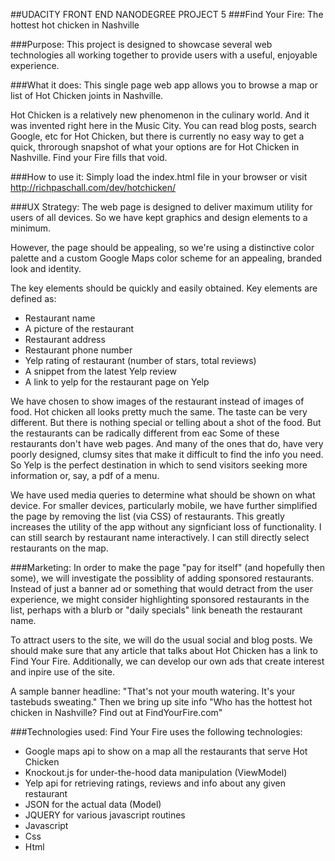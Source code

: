 ##UDACITY FRONT END NANODEGREE PROJECT 5
###Find Your Fire: The hottest hot chicken in Nashville

###Purpose:
This project is designed to showcase several web technologies all working together
to provide users with a useful, enjoyable experience.

###What it does:
This single page web app allows you to browse a map or list of Hot Chicken joints
in Nashville.

Hot Chicken is a relatively new phenomenon in the culinary world. And it was invented
right here in the Music City. You can read blog posts, search Google, etc for Hot Chicken,
but there is currently no easy way to get a quick, throrough snapshot of what your
options are for Hot Chicken in Nashville. Find your Fire fills that void.

###How to use it:
Simply load the index.html file in your browser or visit http://richpaschall.com/dev/hotchicken/

###UX Strategy:
The web page is designed to deliver maximum utility for users of all devices. So we have kept
graphics and design elements to a minimum.

However, the page should be appealing, so we're using a distinctive color palette and a custom
Google Maps color scheme for an appealing, branded look and identity.

The key elements should be quickly and easily obtained. Key elements are defined as:
- Restaurant name
- A picture of the restaurant
- Restaurant address
- Restaurant phone number
- Yelp rating of restaurant (number of stars, total reviews)
- A snippet from the latest Yelp review
- A link to yelp for the restaurant page on Yelp

We have chosen to show images of the restaurant instead of images of food. Hot chicken all
looks pretty much the same. The taste can be very different. But there is nothing special
or telling about a shot of the food. But the restaurants can be radically different from eac
Some of these restaurants don't have web pages. And many of the ones that do, have very poorly
designed, clumsy sites that make it difficult to find the info you need. So Yelp is the perfect
destination in which to send visitors seeking more information or, say, a pdf of a menu.

We have used media queries to determine what should be shown on what device. For smaller
devices, particularly mobile, we have further simplified the page by removing the list (via CSS)
of restaurants. This greatly increases the utility of the app without any signficiant loss of 
functionality. I can still search by restaurant name interactively. I can still directly
select restaurants on the map.

###Marketing:
In order to make the page "pay for itself" (and hopefully then some), we will investigate the possiblity
of adding sponsored restaurants. Instead of just a banner ad or something that would detract from the
user experience, we might consider highlighting sponsored restaurants in the list, perhaps with a blurb
or "daily specials" link beneath the restaurant name.

To attract users to the site, we will do the usual social and blog posts. We should make sure that any
article that talks about Hot Chicken has a link to Find Your Fire. Additionally, we can develop our own
ads that create interest and inpire use of the site.

A sample banner headline: "That's not your mouth watering. It's your tastebuds sweating." Then we bring up
site info "Who has the hottest hot chicken in Nashville? Find out at FindYourFire.com"

###Technologies used:
Find Your Fire uses the following technologies:
- Google maps api to show on a map all the restaurants that serve Hot Chicken
- Knockout.js for under-the-hood data manipulation (ViewModel)
- Yelp api for retrieving ratings, reviews and info about any given restaurant
- JSON for the actual data (Model)
- JQUERY for various javascript routines
- Javascript
- Css
- Html


